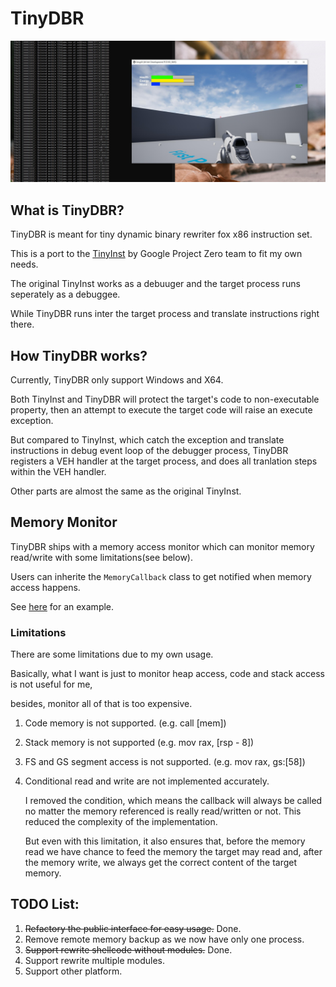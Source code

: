 # TinyDBR

![UE4 Demo](https://github.com/Inori/TinyDBR/blob/master/ScreenShot/demo.jpg)

## What is TinyDBR?

TinyDBR is meant for tiny dynamic binary rewriter fox x86 instruction set.

This is a port to the [TinyInst](https://github.com/googleprojectzero/TinyInst) by Google Project Zero team to fit my own needs.

The original TinyInst works as a debuuger and the target process runs seperately as a debuggee.

While TinyDBR runs inter the target process and translate instructions right there.

## How TinyDBR works?

Currently, TinyDBR only support Windows and X64.

Both TinyInst and TinyDBR will protect the target's code to non-executable property, then an attempt to execute the target code will raise an execute exception.

But compared to TinyInst, which catch the exception and translate instructions in debug event loop of the debugger process, TinyDBR registers a VEH handler at the target process, and does all tranlation steps within the VEH handler.

Other parts are almost the same as the original TinyInst.

## Memory Monitor
TinyDBR ships with a memory access monitor which can monitor memory read/write with some limitations(see below).

Users can inherite the `MemoryCallback` class to get notified when memory access happens. 

See [here](https://github.com/Inori/TinyDBR/blob/master/Translator/main.cpp) for an example.

### Limitations
There are some limitations due to my own usage. 

Basically, what I want is just to monitor heap access, code and stack access is not useful for me, 
 
besides, monitor all of that is too expensive.

1. Code memory is not supported. (e.g. call [mem])
2. Stack memory is not supported (e.g. mov rax, [rsp - 8])
3. FS and GS segment access is not supported. (e.g. mov rax, gs:[58])
4. Conditional read and write are not implemented accurately.

    I removed the condition, which means the callback will always be called no matter the memory referenced is really read/written or not.
    This reduced the complexity of the implementation. 

    But even with this limitation, it also ensures that, before the memory read
    we have chance to feed the memory the target may read and, after the memory write, we always get the correct content of the target memory.

## TODO List:
1. ~~Refactory the public interface for easy usage.~~ Done.
2. Remove remote memory backup as we now have only one process.
3. ~~Support rewrite shellcode without modules.~~ Done.
4. Support rewrite multiple modules.
5. Support other platform.


